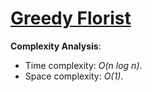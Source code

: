 # [Greedy Florist](https://www.hackerrank.com/challenges/greedy-florist)

__Complexity Analysis__:
* Time complexity: _O(n log n)_.
* Space complexity: _O(1)_.

